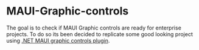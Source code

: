 # MAUI-Graphic-controls
The goal is to check if MAUI Graphic controls are ready for enterprise projects.
To do so its been decided to replicate some good looking project using [.NET MAUI graphic controls plugin](https://github.com/dotnet/Microsoft.Maui.Graphics.Controls).
